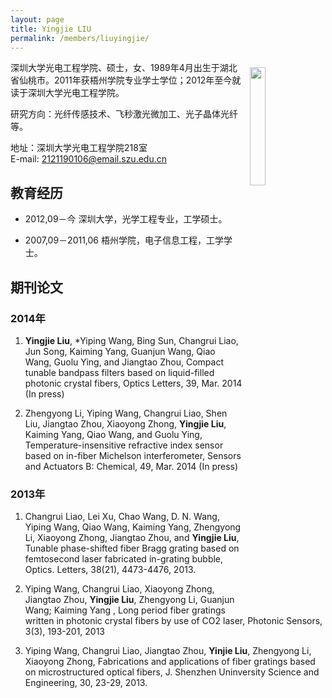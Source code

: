 ```yaml
---
layout: page
title: Yingjie LIU
permalink: /members/liuyingjie/
---
```



<a href="{{ site.baseurl }}/members/liuyingjie/">
<img src="{{ site.baseurl }}/images/liuyinjie-409x567.jpg" style="width: 22%; float: right; margin: 10px" />
</a>

深圳大学光电工程学院、硕士，女、1989年4月出生于湖北省仙桃市。2011年获梧州学院专业学士学位；2012年至今就读于深圳大学光电工程学院。

研究方向：光纤传感技术、飞秒激光微加工、光子晶体光纤等。

地址：深圳大学光电工程学院218室<br/>
E-mail: 2121190106@email.szu.edu.cn

## 教育经历

+ 2012,09－今 深圳大学，光学工程专业，工学硕士。

+ 2007,09－2011,06 梧州学院，电子信息工程，工学学士。

## 期刊论文

### 2014年

1. **Yingjie Liu**, *Yiping Wang, Bing Sun, Changrui Liao, Jun Song, Kaiming Yang, Guanjun Wang, Qiao Wang, Guolu Ying, and Jiangtao Zhou, Compact tunable bandpass filters based on liquid-filled photonic crystal fibers, Optics Letters, 39, Mar. 2014 (In press)

2. Zhengyong Li, Yiping Wang, Changrui Liao, Shen Liu, Jiangtao Zhou, Xiaoyong Zhong, **Yingjie Liu**, Kaiming Yang, Qiao Wang, and Guolu Ying, Temperature-insensitive refractive index sensor based on in-fiber Michelson interferometer, Sensors and Actuators B: Chemical, 49, Mar. 2014 (In press)

### 2013年

1. Changrui Liao, Lei Xu, Chao Wang, D. N. Wang, Yiping Wang, Qiao Wang, Kaiming Yang,  Zhengyong Li, Xiaoyong Zhong, Jiangtao Zhou, and **Yingjie Liu**, Tunable phase-shifted fiber Bragg grating based on femtosecond laser fabricated in-grating bubble, Optics. Letters, 38(21), 4473-4476, 2013.

2. Yiping Wang, Changrui Liao, Xiaoyong Zhong, Jiangtao Zhou, **Yingjie Liu**, Zhengyong Li, Guanjun Wang; Kaiming Yang , Long period fiber gratings written in photonic crystal fibers by use of CO2 laser, Photonic Sensors, 3(3), 193-201, 2013

3. Yiping Wang, Changrui Liao, Jiangtao Zhou, **Yinjie Liu**, Zhengyong Li, Xiaoyong Zhong, Fabrications and applications of fiber gratings based on microstructured optical fibers, J. Shenzhen Uninversity Science and Engineering, 30, 23-29, 2013.

